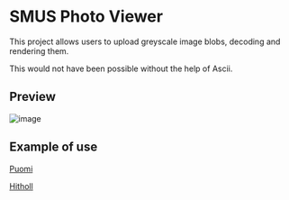 # SMUS Photo Viewer
This project allows users to upload greyscale image blobs, decoding and rendering them.

This would not have been possible without the help of Ascii.

## Preview
![image](https://github.com/Sefhriloff/SMUS-Photo-Viewer/assets/41347100/227127c1-5ef1-4fc9-ab8a-ed7eb9d588bb)


## Example of use

[Puomi](https://puomi.tunk.org/?p=pg#666)

[Hitholl](https://hitholl.hopto.org/Hotel/gallery.php)


